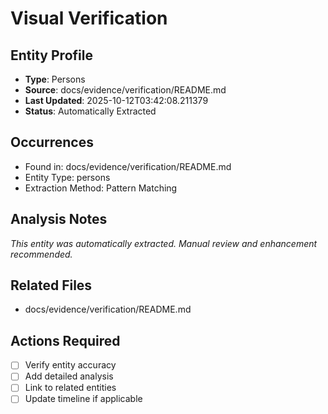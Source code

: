 # Visual Verification

## Entity Profile
- **Type**: Persons
- **Source**: docs/evidence/verification/README.md
- **Last Updated**: 2025-10-12T03:42:08.211379
- **Status**: Automatically Extracted

## Occurrences
- Found in: docs/evidence/verification/README.md
- Entity Type: persons
- Extraction Method: Pattern Matching

## Analysis Notes
*This entity was automatically extracted. Manual review and enhancement recommended.*

## Related Files
- docs/evidence/verification/README.md

## Actions Required
- [ ] Verify entity accuracy
- [ ] Add detailed analysis
- [ ] Link to related entities
- [ ] Update timeline if applicable
